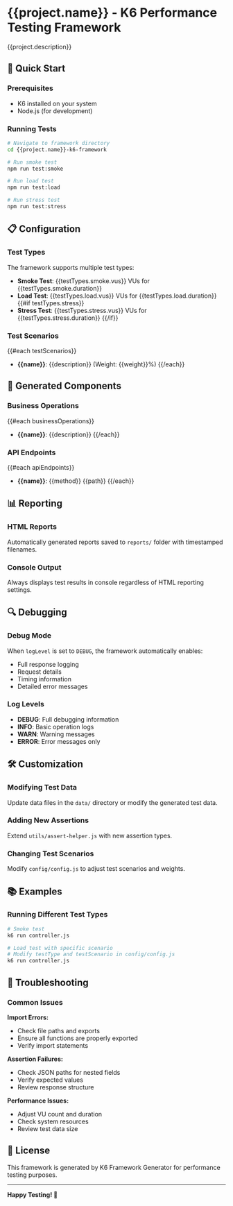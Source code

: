 # {{project.name}} - K6 Performance Testing Framework

{{project.description}}

## 🚀 Quick Start

### Prerequisites
- K6 installed on your system
- Node.js (for development)

### Running Tests
```bash
# Navigate to framework directory
cd {{project.name}}-k6-framework

# Run smoke test
npm run test:smoke

# Run load test
npm run test:load

# Run stress test
npm run test:stress
```

## 📋 Configuration

### Test Types
The framework supports multiple test types:

- **Smoke Test**: {{testTypes.smoke.vus}} VUs for {{testTypes.smoke.duration}}
- **Load Test**: {{testTypes.load.vus}} VUs for {{testTypes.load.duration}}
{{#if testTypes.stress}}
- **Stress Test**: {{testTypes.stress.vus}} VUs for {{testTypes.stress.duration}}
{{/if}}

### Test Scenarios
{{#each testScenarios}}
- **{{name}}**: {{description}} (Weight: {{weight}}%)
{{/each}}

## 🔧 Generated Components

### Business Operations
{{#each businessOperations}}
- **{{name}}**: {{description}}
{{/each}}

### API Endpoints
{{#each apiEndpoints}}
- **{{name}}**: {{method}} {{path}}
{{/each}}

## 📊 Reporting

### HTML Reports
Automatically generated reports saved to `reports/` folder with timestamped filenames.

### Console Output
Always displays test results in console regardless of HTML reporting settings.

## 🔍 Debugging

### Debug Mode
When `logLevel` is set to `DEBUG`, the framework automatically enables:
- Full response logging
- Request details
- Timing information
- Detailed error messages

### Log Levels
- **DEBUG**: Full debugging information
- **INFO**: Basic operation logs
- **WARN**: Warning messages
- **ERROR**: Error messages only

## 🛠️ Customization

### Modifying Test Data
Update data files in the `data/` directory or modify the generated test data.

### Adding New Assertions
Extend `utils/assert-helper.js` with new assertion types.

### Changing Test Scenarios
Modify `config/config.js` to adjust test scenarios and weights.

## 📚 Examples

### Running Different Test Types
```bash
# Smoke test
k6 run controller.js

# Load test with specific scenario
# Modify testType and testScenario in config/config.js
k6 run controller.js
```

## 🚨 Troubleshooting

### Common Issues

**Import Errors:**
- Check file paths and exports
- Ensure all functions are properly exported
- Verify import statements

**Assertion Failures:**
- Check JSON paths for nested fields
- Verify expected values
- Review response structure

**Performance Issues:**
- Adjust VU count and duration
- Check system resources
- Review test data size

## 📄 License

This framework is generated by K6 Framework Generator for performance testing purposes.

---

**Happy Testing! 🚀**
